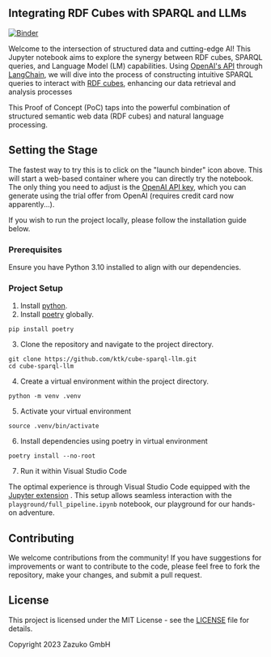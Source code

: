 ## Integrating RDF Cubes with SPARQL and LLMs

[![Binder](https://mybinder.org/badge_logo.svg)](https://mybinder.org/v2/gh/ktk/cube-sparql-llm.git/HEAD?labpath=cube-sparql-langchain%2Ffull_pipeline.ipynb)

Welcome to the intersection of structured data and cutting-edge AI! This Jupyter notebook aims to explore the synergy between RDF cubes, SPARQL queries, and Language Model (LM) capabilities. Using [OpenAI's API](https://platform.openai.com/docs/introduction) through [LangChain](https://www.langchain.com/), we will dive into the process of constructing intuitive SPARQL queries to interact with [RDF cubes](https://cube.link), enhancing our data retrieval and analysis processes

This Proof of Concept (PoC) taps into the powerful combination of structured semantic web data (RDF cubes) and natural language processing.

## Setting the Stage

The fastest way to try this is to click on the "launch binder" icon above. This will start a web-based container where you can directly try the notebook. The only thing you need to adjust is the [OpenAI API key](https://platform.openai.com/api-keys), which you can generate using the trial offer from OpenAI (requires credit card now apparently...).

If you wish to run the project locally, please follow the installation guide below.

### Prerequisites

Ensure you have Python 3.10 installed to align with our dependencies.

### Project Setup
1. Install [python](https://www.python.org/).
2. Install [poetry](https://python-poetry.org/) globally.

```
pip install poetry
```

3. Clone the repository and navigate to the project directory.

```
git clone https://github.com/ktk/cube-sparql-llm.git
cd cube-sparql-llm
```

4. Create a virtual environment within the project directory.

```
python -m venv .venv
```

5. Activate your virtual environment

```
source .venv/bin/activate
```

6. Install dependencies using poetry in virtual environment

```
poetry install --no-root
```

7. Run it within Visual Studio Code

The optimal experience is through Visual Studio Code equipped with the [Jupyter extension](https://code.visualstudio.com/docs/datascience/jupyter-notebooks) . This setup allows seamless interaction with the `playground/full_pipeline.ipynb` notebook, our playground for our hands-on adventure.

## Contributing

We welcome contributions from the community! If you have suggestions for improvements or want to contribute to the code, please feel free to fork the repository, make your changes, and submit a pull request.

## License

This project is licensed under the MIT License - see the [LICENSE](LICENSE) file for details.

Copyright 2023 Zazuko GmbH


